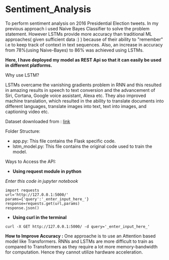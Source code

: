 # Sentiment_Analysis
To perform sentiment analysis on 2016 Presidential Election tweets.
In my previous approach i used Naive Bayes Classifier to solve the problem statement. However LSTMs provide more accuracy than traditional ML approaches( given sufficient data :) ) because of their ability to "remember" i.e to keep track of context in text sequences. Also, an increase in accuracy from 78%(using Naive-Bayes) to 86% was achieved using LSTMs.

**Here, I have deployed my model as REST Api so that it can easily be used in different platforms.**

Why use LSTM?

LSTMs overcame the vanishing gradients problem in RNN and this resulted in amazing results in speech to text conversion and the advancement of Siri, Cortana, Google voice assistant, Alexa etc. 
They also improved machine translation, which resulted in the ability to translate documents into different languages, translate images into text, text into images, and captioning video etc.

Dataset downloaded from : [link](https://www.kaggle.com/crowdflower/first-gop-debate-twitter-sentiment#)

Folder Structure:
- app.py: This file contains the Flask specific code.
- lstm_model.py: This file contains the original code used to train the model.

Ways to Access the API:
- **Using request module in python** 

*Enter this code in jupyter notebook*
```
import requests
url='http://127.0.0.1:5000/'
params={'query':'_enter_input_here_'}
response=requests.get(url,params) 
response.json()  
```  
- **Using curl in the terminal**
```
curl -X GET http://127.0.0.1:5000/ -d query='_enter_input_here_'
```

**How to Improve Accuracy :**
One approache is to use an Attention based model like Transformers. RNNs and LSTMs are more difficult to train as compared to Transformers
as they require a lot more memory-bandwidth for computation. Hence they cannot utilize hardware acceleration.
